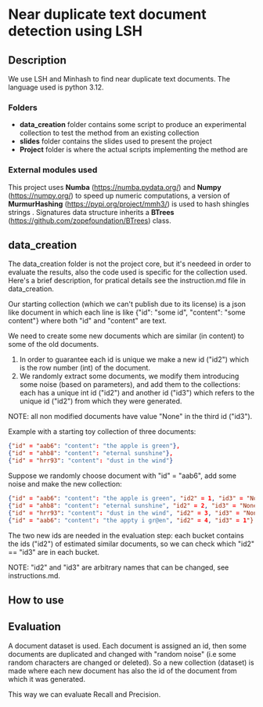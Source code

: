 # Near duplicate text document detection using LSH

## Description
We use LSH and Minhash to find near duplicate text documents.
The language used is python 3.12.

### Folders
- **data_creation** folder contains some script to produce an experimental collection to test the method
from an existing collection
- **slides** folder contains the slides used to present the project
- **Project** folder is where the actual scripts implementing the method are

### External modules used
This project uses **Numba** (https://numba.pydata.org/) and **Numpy** (https://numpy.org/) to speed up numeric computations, a version of **MurmurHashing** (https://pypi.org/project/mmh3/) is used to hash shingles strings .
Signatures data structure inherits a **BTrees** (https://github.com/zopefoundation/BTrees) class.

## data_creation
The data_creation folder is not the project core, but it's needeed in order to evaluate the results, also the code used is specific for the collection used.
Here's a brief description, for pratical details see the instruction.md file in data_creation.

Our starting collection (which we can't publish due to its license) is a json like document in which each line is like
{"id": "some id", "content": "some content"} where both "id" and "content" are text.

We need to create some new documents which are similar (in content) to some of the old documents.
1) In order to guarantee each id is unique we make a new id ("id2") which is the row number (int) of the document.
2) We randomly extract some documents, we modify them introducing some noise (based on parameters), and add them to the collections: each has a unique int id ("id2") and another id ("id3") which refers to the unique id ("id2") from which they were generated.

NOTE: all non modified documents have value "None" in the third id ("id3").

Example with a starting toy collection of three documents:

```json
{"id" = "aab6": "content": "the apple is green"},
{"id" = "ahb8": "content": "eternal sunshine"},
{"id" = "hrr93": "content": "dust in the wind"}
```
Suppose we randomly choose document with "id" = "aab6", add some noise and make the new collection:

```json
{"id" = "aab6": "content": "the apple is green", "id2" = 1, "id3" = "None"},
{"id" = "ahb8": "content": "eternal sunshine", "id2" = 2, "id3" = "None"},
{"id" = "hrr93": "content": "dust in the wind", "id2" = 3, "id3" = "None"},
{"id" = "aab6": "content": "the appty i gr@en", "id2" = 4, "id3" = 1"}
```
The two new ids are needed in the evaluation step: each bucket contains the ids ("id2") of estimated similar documents, so we can check which "id2" == "id3" are in each bucket.

NOTE: "id2" and "id3" are arbitrary names that can be changed, see instructions.md.

## How to use


## Evaluation
A document dataset is used. Each document is assigned an id, then some documents are duplicated and changed with "random noise" (i.e some random characters are changed or deleted). So a new collection (dataset) is made where each new document has also the id of the document from which it was generated.

This way we can evaluate Recall and Precision.
